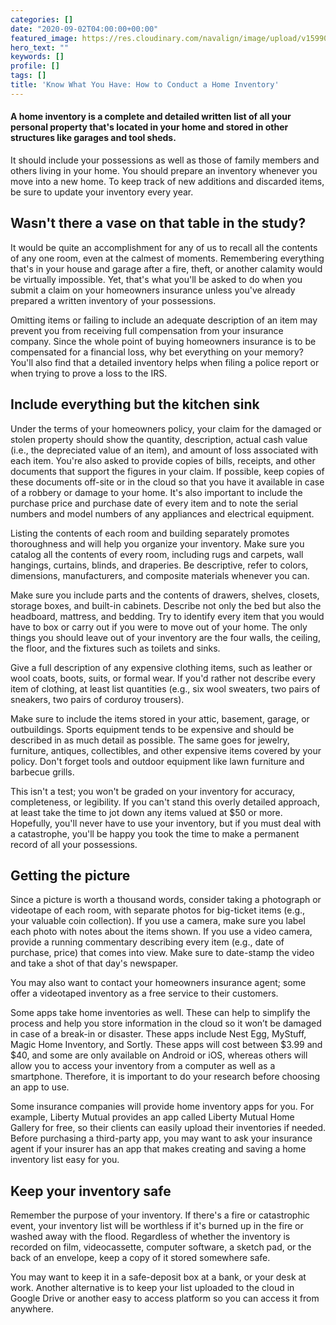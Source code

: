 ```yaml
---
categories: []
date: "2020-09-02T04:00:00+00:00"
featured_image: https://res.cloudinary.com/navalign/image/upload/v1599069834/martin-adams-zbPDL84kvRg-unsplash_hug64m.jpg
hero_text: ""
keywords: []
profile: []
tags: []
title: 'Know What You Have: How to Conduct a Home Inventory'
---
```

#### A home inventory is a complete and detailed written list of all your personal property that's located in your home and stored in other structures like garages and tool sheds. 

It should include your possessions as well as those of family members and others living in your home. You should prepare an inventory whenever you move into a new home. To keep track of new additions and discarded items, be sure to update your inventory every year.

## Wasn't there a vase on that table in the study?

It would be quite an accomplishment for any of us to recall all the contents of any one room, even at the calmest of moments. Remembering everything that's in your house and garage after a fire, theft, or another calamity would be virtually impossible. Yet, that's what you'll be asked to do when you submit a claim on your homeowners insurance unless you've already prepared a written inventory of your possessions.

Omitting items or failing to include an adequate description of an item may prevent you from receiving full compensation from your insurance company. Since the whole point of buying homeowners insurance is to be compensated for a financial loss, why bet everything on your memory? You'll also find that a detailed inventory helps when filing a police report or when trying to prove a loss to the IRS.

## Include everything but the kitchen sink

Under the terms of your homeowners policy, your claim for the damaged or stolen property should show the quantity, description, actual cash value (i.e., the depreciated value of an item), and amount of loss associated with each item. You're also asked to provide copies of bills, receipts, and other documents that support the figures in your claim. If possible, keep copies of these documents off-site or in the cloud so that you have it available in case of a robbery or damage to your home. It's also important to include the purchase price and purchase date of every item and to note the serial numbers and model numbers of any appliances and electrical equipment.

Listing the contents of each room and building separately promotes thoroughness and will help you organize your inventory. Make sure you catalog all the contents of every room, including rugs and carpets, wall hangings, curtains, blinds, and draperies. Be descriptive, refer to colors, dimensions, manufacturers, and composite materials whenever you can. 

Make sure you include parts and the contents of drawers, shelves, closets, storage boxes, and built-in cabinets. Describe not only the bed but also the headboard, mattress, and bedding. Try to identify every item that you would have to box or carry out if you were to move out of your home. The only things you should leave out of your inventory are the four walls, the ceiling, the floor, and the fixtures such as toilets and sinks.

Give a full description of any expensive clothing items, such as leather or wool coats, boots, suits, or formal wear. If you'd rather not describe every item of clothing, at least list quantities (e.g., six wool sweaters, two pairs of sneakers, two pairs of corduroy trousers).

Make sure to include the items stored in your attic, basement, garage, or outbuildings. Sports equipment tends to be expensive and should be described in as much detail as possible. The same goes for jewelry, furniture, antiques, collectibles, and other expensive items covered by your policy. Don't forget tools and outdoor equipment like lawn furniture and barbecue grills.

This isn't a test; you won't be graded on your inventory for accuracy, completeness, or legibility. If you can't stand this overly detailed approach, at least take the time to jot down any items valued at $50 or more. Hopefully, you'll never have to use your inventory, but if you must deal with a catastrophe, you'll be happy you took the time to make a permanent record of all your possessions.

## Getting the picture

Since a picture is worth a thousand words, consider taking a photograph or videotape of each room, with separate photos for big-ticket items (e.g., your valuable coin collection). If you use a camera, make sure you label each photo with notes about the items shown. If you use a video camera, provide a running commentary describing every item (e.g., date of purchase, price) that comes into view. Make sure to date-stamp the video and take a shot of that day's newspaper.

You may also want to contact your homeowners insurance agent; some offer a videotaped inventory as a free service to their customers.

Some apps take home inventories as well. These can help to simplify the process and help you store information in the cloud so it won’t be damaged in case of a break-in or disaster. These apps include Nest Egg, MyStuff, Magic Home Inventory, and Sortly. These apps will cost between $3.99 and $40, and some are only available on Android or iOS, whereas others will allow you to access your inventory from a computer as well as a smartphone. Therefore, it is important to do your research before choosing an app to use.

Some insurance companies will provide home inventory apps for you. For example, Liberty Mutual provides an app called Liberty Mutual Home Gallery for free, so their clients can easily upload their inventories if needed. Before purchasing a third-party app, you may want to ask your insurance agent if your insurer has an app that makes creating and saving a home inventory list easy for you.

## Keep your inventory safe

Remember the purpose of your inventory. If there's a fire or catastrophic event, your inventory list will be worthless if it's burned up in the fire or washed away with the flood. Regardless of whether the inventory is recorded on film, videocassette, computer software, a sketch pad, or the back of an envelope, keep a copy of it stored somewhere safe. 

You may want to keep it in a safe-deposit box at a bank, or your desk at work. Another alternative is to keep your list uploaded to the cloud in Google Drive or another easy to access platform so you can access it from anywhere.